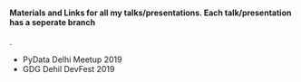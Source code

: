 #### Materials and Links for all my talks/presentations. Each talk/presentation has a seperate branch
.
* PyData Delhi Meetup 2019
* GDG Dehil DevFest 2019
